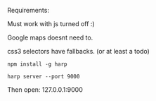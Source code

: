 Requirements:

Must work with js turned off :)

Google maps doesnt need to.

css3 selectors have fallbacks. (or at least a todo)


    npm install -g harp

    harp server --port 9000

Then open:
    127.0.0.1:9000